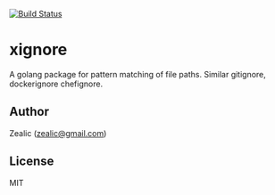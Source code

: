 [![Build Status][travis-image]][travis-url]


xignore
===========

A golang package for pattern matching of file paths. Similar gitignore, dockerignore chefignore.

## Author

Zealic (<zealic@gmail.com>)

## License

MIT


[travis-image]: https://travis-ci.org/zealic/xignore.svg
[travis-url]:   https://travis-ci.org/zealic/xignore
